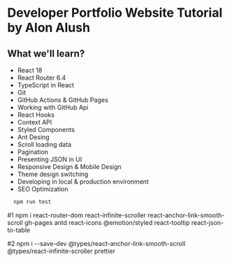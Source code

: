 # Developer Portfolio Website Tutorial by Alon Alush

## What we'll learn?
- React 18
- React Router 6.4
- TypeScript in React
- Git
- GitHub Actions & GitHub Pages
- Working with GitHub Api
- React Hooks
- Context API
- Styled Components
- Ant Desing
- Scroll loading data
- Pagination
- Presenting JSON in UI
- Responsive Design & Mobile Design
- Theme design switching
- Developing in local & production environment
- SEO Optimization



```bash
  npm run test
```

#1
npm i react-router-dom react-infinite-scroller react-anchor-link-smooth-scroll gh-pages antd react-icons @emotion/styled react-tooltip react-json-to-table

#2
npm i --save-dev @types/react-anchor-link-smooth-scroll @types/react-infinite-scroller prettier
